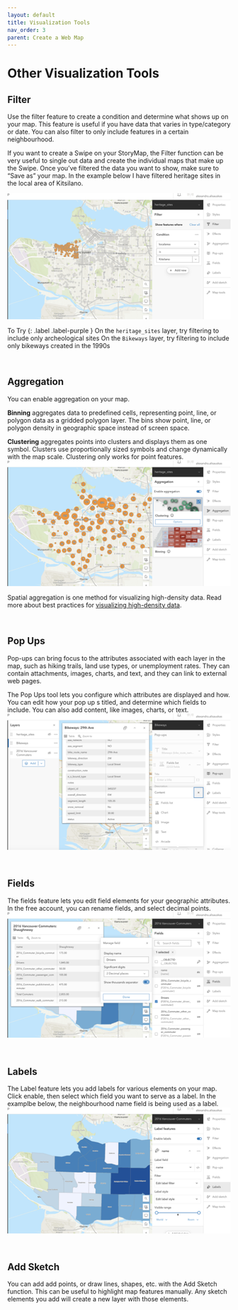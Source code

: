```yaml
---
layout: default
title: Visualization Tools
nav_order: 3
parent: Create a Web Map
---
```

# Other Visualization Tools

## Filter
Use the filter feature to create a condition and determine what shows up on your map. This feature is useful if you have data that varies in type/category or date. You can also filter to only include features in a certain neighbourhood.

If you want to create a Swipe on your StoryMap, the Filter function can be very useful to single out data and create the individual maps that make up the Swipe. Once you’ve filtered the data you want to show, make sure to “Save as” your map. In the example below I have filtered heritage sites in the local area of Kitsilano.

![filter heritage](./images/filter-heritage_20250220.png)

To Try
{: .label .label-purple }
On the `heritage_sites` layer, try filtering to include only archeological sites
On the `Bikeways` layer, try filtering to include only bikeways created in the 1990s

<br>

## Aggregation
You can enable aggregation on your map.

**Binning** aggregates data to predefined cells, representing point, line, or polygon data as a gridded polygon layer. The bins show point, line, or polygon density in geographic space instead of screen space.

**Clustering** aggregates points into clusters and displays them as one symbol. Clusters use proportionally sized symbols and change dynamically with the map scale. Clustering only works for point features.
![clustering](./images/clustering_20250220.png)


Spatial aggregation is one method for visualizing high-density data. Read more about best practices for [visualizing high-density data](https://doc.arcgis.com/en/arcgis-online/reference/best-practices-high-density-data.htm).

<br>

## Pop Ups
Pop-ups can bring focus to the attributes associated with each layer in the map, such as hiking trails, land use types, or unemployment rates. They can contain attachments, images, charts, and text, and they can link to external web pages.

The Pop Ups tool lets you configure which attributes are displayed and how. You can edit how your pop up s titled, and determine which fields to include. You can also add content, like images, charts, or text.
![popups](./images/pop-ups_20250220.png)


<br>

## Fields
The fields feature lets you edit field elements for your geographic attributes. In the free account, you can rename fields, and select decimal points.
![fields](./images/fields_20250220.png)

<br>

## Labels
The Label feature lets you add labels for various elements on your map. Click enable, then select which field you want to serve as a label. In the examplbe below, the neighbourhood name field is being used as a label.
![labels](./images/labels_20250220.png)


<br>

## Add Sketch 
You can add add points, or draw lines, shapes, etc. with the Add Sketch function. This can be useful to highlight map features manually. Any sketch elements you add will create a new layer with those elements.

